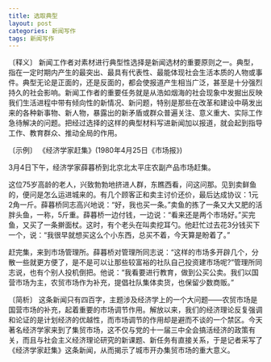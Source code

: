 ```yaml
---
title: 选取典型
layout: post
categories: 新闻写作
tags: 新闻写作
---
```


〔释义〕 新闻工作者对素材进行典型性选择是新闻选材的重要原则之一。典型，指在一定时期内产生的最突出、最具有代表性、最能体现社会生活本质的人物或事件。典型无论是正面的，还是反面的，都会使报道产生相当广泛，甚至是十分强烈持久的社会影响。新闻工作者的重要任务就是从浩如烟海的社会现象中发掘出反映我们生活进程中带有倾向性的新情况、新问题，特别是那些在改革和建设中萌发出来的各种新事物、新人物，暴露出的新矛盾或群众普遍关注、意义重大、实际工作急待解决的问题。把经过选择的这样的典型材料写进新闻加以报道，就会起到指导工作、教育群众、推动全局的作用。

〔示例〕 《经济学家赶集》(1980年4月25日《市场报》)

3月4日下午，经济学家薛暮桥到北京北太平庄农副产品市场赶集。

这位75岁高龄的老人，兴致勃勃地挤进人群，东瞧西看，问这问那。见到卖鲜鱼的，便问是怎么运进城来的。有几个顾客正和卖主讨价还价，最后达成协议：1元2角一斤。薛暮桥同志高兴地说：“好，我也买一条。”卖鱼的拣了一条又大又肥的活胖头鱼，一称，5斤重。薛暮桥一边付钱，一边说：“看来还是两个市场好。”买完鱼，又买了一条擀面杖。这时，有个老头在叫卖挖耳勺。他赶忙过去花3分钱买下一个，说：“我很早就想买这么个小东西，总买不着，今天算是盼着了。”

赶完集，来到市场管理所。薛暮桥对管理所同志说：“这样的市场多开辟几个，分散一些就更方便了，是不是可以让那些较富裕的社队自己投资建市场呢?”管理所同志说，也有个别人投机倒把。他说：“我看要进行教育，做到公买公卖。我们以国营市场为主，农贸市场作为补充，提倡社队集体卖货，也保留少数商贩。”

〔简析〕 这条新闻只有四百字，主题涉及经济学上的一个大问题——农贸市场是国营市场的补充，起着重要的市场调节作用。解放以来，我们的经济理论反复强调和论证的是计划经济的优越性，而市场调节的作用却是避而不谈的一个禁区。今天著名经济学家来到了集贸市场，这不仅与党的十一届三中全会搞活经济的政策有关，而且与社会主义经济理论研究的新课题、新任务有直接关系，于是记者采写了《经济学家赶集》这条新闻，从而揭示了城市开办集贸市场的重大意义。 